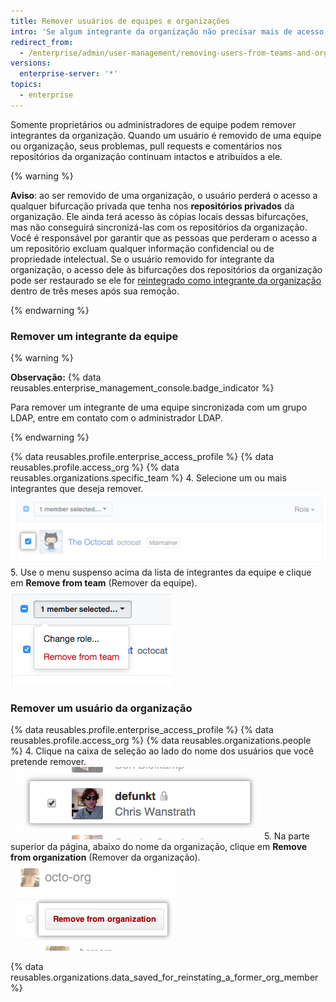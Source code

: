 ```yaml
---
title: Remover usuários de equipes e organizações
intro: 'Se algum integrante da organização não precisar mais de acesso a determinados repositórios, você poderá removê-lo da equipe que concede esse acesso. Se um integrante não precisar mais acessar os repositórios pertencentes à organização, você poderá removê-lo da organização.'
redirect_from:
  - /enterprise/admin/user-management/removing-users-from-teams-and-organizations
versions:
  enterprise-server: '*'
topics:
  - enterprise
---
```


Somente proprietários ou administradores de equipe podem remover integrantes da organização. Quando um usuário é removido de uma equipe ou organização, seus problemas, pull requests e comentários nos repositórios da organização continuam intactos e atribuídos a ele.

{% warning %}

**Aviso**: ao ser removido de uma organização, o usuário perderá o acesso a qualquer bifurcação privada que tenha nos **repositórios privados** da organização. Ele ainda terá acesso às cópias locais dessas bifurcações, mas não conseguirá sincronizá-las com os repositórios da organização. Você é responsável por garantir que as pessoas que perderam o acesso a um repositório excluam qualquer informação confidencial ou de propriedade intelectual. Se o usuário removido for integrante da organização, o acesso dele às bifurcações dos repositórios da organização pode ser restaurado se ele for [reintegrado como integrante da organização](/articles/reinstating-a-former-member-of-your-organization) dentro de três meses após sua remoção.

{% endwarning %}

### Remover um integrante da equipe

{% warning %}

**Observação:** {% data reusables.enterprise_management_console.badge_indicator %}

Para remover um integrante de uma equipe sincronizada com um grupo LDAP, entre em contato com o administrador LDAP.

{% endwarning %}

{% data reusables.profile.enterprise_access_profile %}
{% data reusables.profile.access_org %}
{% data reusables.organizations.specific_team %}
4. Selecione um ou mais integrantes que deseja remover. ![Caixa de seleção ao lado de integrante de organização](/assets/images/help/teams/team-member-check-box.png)
5. Use o menu suspenso acima da lista de integrantes da equipe e clique em **Remove from team** (Remover da equipe). ![Menu suspenso com opção change role (alterar função)](/assets/images/help/teams/bulk-edit-drop-down.png)

### Remover um usuário da organização

{% data reusables.profile.enterprise_access_profile %}
{% data reusables.profile.access_org %}
{% data reusables.organizations.people %}
4. Clique na caixa de seleção ao lado do nome dos usuários que você pretende remover.![Caixa de seleção Remove user (Remover usuário)](/assets/images/help/organizations/Organization-remove-user.png)
5. Na parte superior da página, abaixo do nome da organização, clique em **Remove from organization** (Remover da organização). ![Botão Remove from organization (Remover da organização)](/assets/images/help/organizations/Organization-remove-from-organization-button.png)

{% data reusables.organizations.data_saved_for_reinstating_a_former_org_member %}
